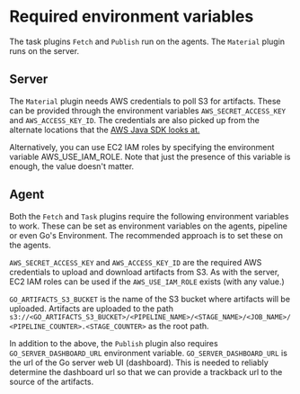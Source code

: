 Required environment variables
===

The task plugins `Fetch` and `Publish` run on the agents. The `Material` plugin runs on the server.

## Server

The `Material` plugin needs AWS credentials to poll S3 for artifacts. These can be provided through the environment variables `AWS_SECRET_ACCESS_KEY` and  `AWS_ACCESS_KEY_ID`. The credentials are also picked up from the alternate locations that the [AWS Java SDK looks at.][1]

Alternatively, you can use EC2 IAM roles by specifying the environment variable AWS_USE_IAM_ROLE. Note that just the presence of this variable is enough, the value doesn't matter.

## Agent

Both the `Fetch` and `Task` plugins require the following environment variables to work. These can be set as environment variables on the agents, pipeline or even Go's Environment. The recommended approach is to set these on the agents.

`AWS_SECRET_ACCESS_KEY` and  `AWS_ACCESS_KEY_ID` are the required AWS credentials to upload and download artifacts from S3. As with the server, EC2 IAM roles can be used if the `AWS_USE_IAM_ROLE` exists (with any value.)

`GO_ARTIFACTS_S3_BUCKET` is the name of the S3 bucket where artifacts will be uploaded. Artifacts are uploaded to the path `s3://<GO_ARTIFACTS_S3_BUCKET>/<PIPELINE_NAME>/<STAGE_NAME>/<JOB_NAME>/<PIPELINE_COUNTER>.<STAGE_COUNTER>` as the root path.

In addition to the above, the `Publish` plugin also requires `GO_SERVER_DASHBOARD_URL` environment variable. `GO_SERVER_DASHBOARD_URL` is the url of the Go server web UI (dashboard). This is needed to reliably determine the dashboard url so that we can provide a trackback url to the source of the artifacts.

[1]: http://docs.aws.amazon.com/AWSJavaSDK/latest/javadoc/com/amazonaws/services/s3/AmazonS3Client.html#AmazonS3Client()
